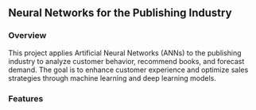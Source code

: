## Neural Networks for the Publishing Industry



### Overview

This project applies Artificial Neural Networks (ANNs) to the publishing industry to analyze customer behavior, recommend books, and forecast demand. The goal is to enhance customer experience and optimize sales strategies through machine learning and deep learning models.

### Features
